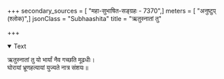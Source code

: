 +++
secondary_sources = [ "महा-सुभाषित-सङ्ग्रहः - 7370",]
meters = [ "अनुष्टुप् (श्लोक)",]
jsonClass = "Subhaashita"
title = "ऋतुस्नातां तु"

+++

<details open><summary>Text</summary>

ऋतुस्नातां तु यो भार्यां नैव गच्छति मूढधीः।  
घोरायां भ्रूणहत्यायां युज्यते नात्र संशयः॥
</details>
